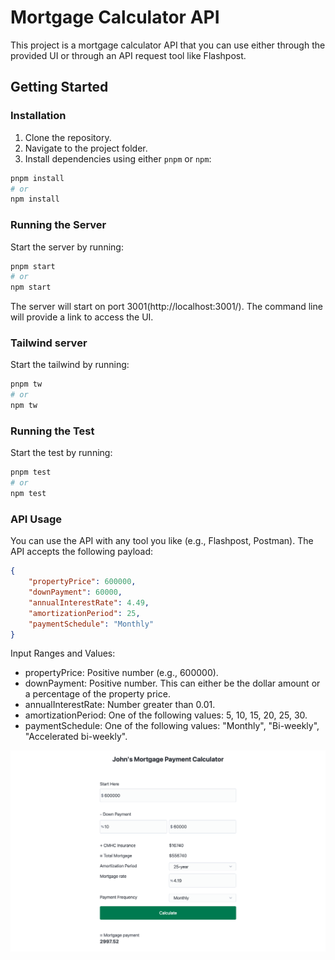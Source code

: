 # Mortgage Calculator API

This project is a mortgage calculator API that you can use either through the provided UI or through an API request tool like Flashpost.

## Getting Started

### Installation

1. Clone the repository.
2. Navigate to the project folder.
3. Install dependencies using either `pnpm` or `npm`:

```bash
pnpm install
# or
npm install
```

### Running the Server

Start the server by running:

```bash
pnpm start
# or
npm start
```
The server will start on port 3001(http://localhost:3001/). The command line will provide a link to access the UI.
### Tailwind server

Start the tailwind by running:

```bash
pnpm tw
# or
npm tw
```
### Running the Test

Start the test by running:

```bash
pnpm test
# or
npm test
```
### API Usage

You can use the API with any tool you like (e.g., Flashpost, Postman). The API accepts the following payload:

```json
{
    "propertyPrice": 600000,
    "downPayment": 60000,
    "annualInterestRate": 4.49,
    "amortizationPeriod": 25,
    "paymentSchedule": "Monthly"
}
```
Input Ranges and Values:

-	propertyPrice: Positive number (e.g., 600000).
-	downPayment: Positive number. This can either be the dollar amount or a percentage of the property price.
-	annualInterestRate: Number greater than 0.01.
-	amortizationPeriod: One of the following values: 5, 10, 15, 20, 25, 30.
-	paymentSchedule: One of the following values: "Monthly", "Bi-weekly", "Accelerated bi-weekly".


![alt text](image.png)